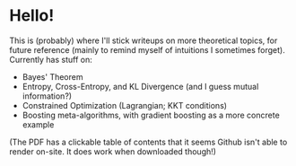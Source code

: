 # Hello!

This is (probably) where I'll stick writeups on more theoretical topics, for future reference (mainly to remind myself of intuitions I sometimes forget). Currently has stuff on:

- Bayes' Theorem
- Entropy, Cross-Entropy, and KL Divergence (and I guess mutual information?)
- Constrained Optimization (Lagrangian; KKT conditions)
- Boosting meta-algorithms, with gradient boosting as a more concrete example

(The PDF has a clickable table of contents that it seems Github isn't able to render on-site. It does work when downloaded though!)
